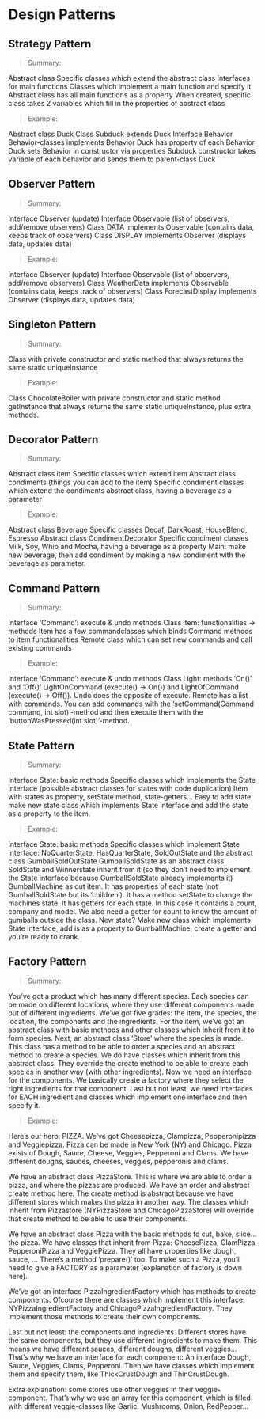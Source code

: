 # Design Patterns

## Strategy Pattern

> Summary:

Abstract class
Specific classes which extend the abstract class
Interfaces for main functions
Classes which implement a main function and specify it
Abstract class has all main functions as a property
When created, specific class takes 2 variables which fill in the properties of abstract class

> Example:

Abstract class Duck
Class Subduck extends Duck
Interface Behavior
Behavior-classes implements Behavior
Duck has property of each Behavior
Duck sets Behavior in constructor via properties
Subduck constructor takes variable of each behavior and sends them to parent-class Duck


## Observer Pattern

> Summary:

Interface Observer (update)
Interface Observable (list of observers, add/remove observers)
Class DATA implements Observable (contains data, keeps track of observers)
Class DISPLAY implements Observer (displays data, updates data)

> Example:

Interface Observer (update)
Interface Observable (list of observers, add/remove observers)
Class WeatherData implements Observable (contains data, keeps track of observers)
Class ForecastDisplay implements Observer (displays data, updates data)

## Singleton Pattern

> Summary:

Class with private constructor and static method that always returns the same static uniqueInstance

> Example:

Class ChocolateBoiler with private constructor and static method getInstance that always returns the same static uniqueInstance, plus extra methods.

## Decorator Pattern

> Summary:

Abstract class item
Specific classes which extend item
Abstract class condiments (things you can add to the item)
Specific condiment classes which extend the condiments abstract class, having a beverage as a parameter

> Example:

Abstract class Beverage
Specific classes Decaf, DarkRoast, HouseBlend, Espresso
Abstract class CondimentDecorator
Specific condiment classes Milk, Soy, Whip and Mocha, having a beverage as a property
Main: make new beverage, then add condiment by making a new condiment with the beverage as parameter.

## Command Pattern

> Summary:

Interface ‘Command’: execute & undo methods
Class item: functionalities -> methods
Item has a few commandclasses which binds Command methods to item functionalities
Remote class which can set new commands and call existing commands

> Example:

Interface ‘Command’: execute & undo methods
Class Light: methods ‘On()’ and ‘Off()’
LightOnCommand (execute() -> On()) and LightOfCommand (execute() -> Off()). Undo does the opposite of execute.
Remote has a list with commands. You can add commands with the ‘setCommand(Command command, int slot)’-method and then execute them with the ‘buttonWasPressed(int slot)’-method.

## State Pattern

> Summary:

Interface State: basic methods
Specific classes which implements the State interface
(possible abstract classes for states with code duplication)
Item with states as property, setState method, state-getters…
Easy to add state: make new state class which implements State interface and add the state as a property to the item.

> Example:

Interface State: basic methods
Specific classes which implement State interface: NoQuarterState, HasQuarterState, SoldOutState and the abstract class GumballSoldOutState
GumballSoldState as an abstract class. SoldState and Winnerstate inherit from it (so they don’t need to implement the State interface because GumballSoldState already implements it)
GumballMachine as out item. It has properties of each state (not GumballSoldState but its ‘children’). It has a method setState to change the machines state. It has getters for each state. In this case it contains a count, company and model. We also need a getter for count to know the amount of gumballs outside the class. 
New state? Make new class which implements State interface, add is as a property to GumballMachine, create a getter and you’re ready to crank.

## Factory Pattern

> Summary:

You’ve got a product which has many different species. Each species can be made on different locations, where they use different components made out of different ingredients. We’ve got five grades: the item, the species, the location, the components and the ingredients.
For the item, we’ve got an abstract class with basic methods and other classes which inherit from it to form species. 
Next, an abstract class ‘Store’ where the species is made. This class has a method to be able to order a species and an abstract method to create a species. We do have classes which inherit from this abstract class. They override the create method to be able to create each species in another way (with other ingredients).
Now we need an interface for the components. We basically create a factory where they select the right ingredients for that component.
Last but not least, we need interfaces for EACH ingredient and classes which implement one interface and then specify it.

> Example:

Here’s our hero: PIZZA. We’ve got Cheesepizza, Clampizza, Pepperonipizza and Veggiepizza. Pizza can be made in New York (NY) and Chicago. Pizza exists of Dough, Sauce, Cheese, Veggies, Pepperoni and Clams. We have different doughs, sauces, cheeses, veggies, pepperonis and clams.

We have an abstract class PizzaStore. This is where we are able to order a pizza, and where the pizzas are produced. We have an order and abstract create method here. The create method is abstract because we have different stores which makes the pizza in another way. The classes which inherit from Pizzastore (NYPizzaStore and ChicagoPizzaStore) will override that create method to be able to use their components.

We have an abstract class Pizza with the basic methods to cut, bake, slice… the pizza.
We have classes that inherit from Pizza: CheesePizza, ClamPizza, PepperoniPizza and VeggiePizza. They all have properties like dough, sauce, … There’s a method ‘prepare()’ too. To make such a Pizza, you’ll need to give a FACTORY as a parameter (explanation of factory is down here).

We’ve got an interface PizzaIngredientFactory which has methods to create components. Ofcourse there are classes which implement this interface: NYPizzaIngredientFactory and ChicagoPizzaIngredientFactory. They implement those methods to create their own components.

Last but not least: the components and ingredients. Different stores have the same components, but they use different ingredients to make them. This means we have different sauces, different doughs, different veggies… That’s why we have an interface for each component: An interface Dough, Sauce, Veggies, Clams, Pepperoni. Then we have classes which implement them and specify them, like ThickCrustDough and ThinCrustDough.

Extra explanation: some stores use other veggies in their veggie-component. That’s why we use an array for this component, which is filled with different veggie-classes like Garlic, Mushrooms, Onion, RedPepper...